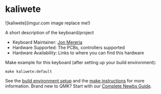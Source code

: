 # kaliwete

![kaliwete](imgur.com image replace me!)

A short description of the keyboard/project

* Keyboard Maintainer: [Jon Mereria](https://github.com/yourusername)
* Hardware Supported: The PCBs, controllers supported
* Hardware Availability: Links to where you can find this hardware

Make example for this keyboard (after setting up your build environment):

    make kaliwete:default

See the [build environment setup](https://docs.qmk.fm/#/getting_started_build_tools) and the [make instructions](https://docs.qmk.fm/#/getting_started_make_guide) for more information. Brand new to QMK? Start with our [Complete Newbs Guide](https://docs.qmk.fm/#/newbs).
